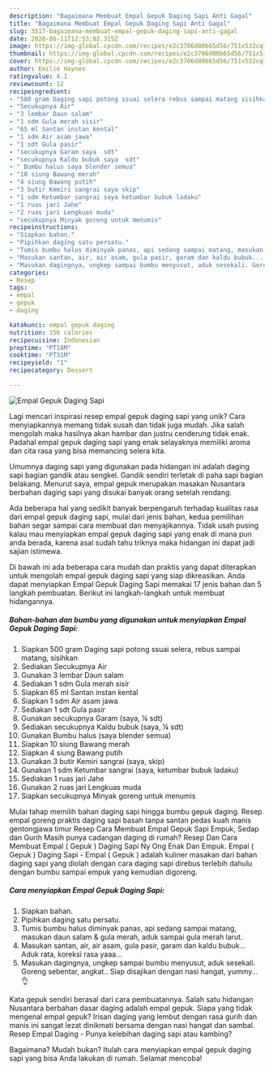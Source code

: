 ```yaml
---
description: "Bagaimana Membuat Empal Gepuk Daging Sapi Anti Gagal"
title: "Bagaimana Membuat Empal Gepuk Daging Sapi Anti Gagal"
slug: 3517-bagaimana-membuat-empal-gepuk-daging-sapi-anti-gagal
date: 2020-06-11T12:53:02.315Z
image: https://img-global.cpcdn.com/recipes/e2c3706d80b65d56/751x532cq70/empal-gepuk-daging-sapi-foto-resep-utama.jpg
thumbnail: https://img-global.cpcdn.com/recipes/e2c3706d80b65d56/751x532cq70/empal-gepuk-daging-sapi-foto-resep-utama.jpg
cover: https://img-global.cpcdn.com/recipes/e2c3706d80b65d56/751x532cq70/empal-gepuk-daging-sapi-foto-resep-utama.jpg
author: Emilie Haynes
ratingvalue: 4.1
reviewcount: 12
recipeingredient:
- "500 gram Daging sapi potong ssuai selera rebus sampai matang sisihkan"
- "Secukupnya Air"
- "3 lembar Daun salam"
- "1 sdm Gula merah sisir"
- "65 ml Santan instan kental"
- "1 sdm Air asam jawa"
- "1 sdt Gula pasir"
- "secukupnya Garam saya  sdt"
- "secukupnya Kaldu bubuk saya  sdt"
- " Bumbu halus saya blender semua"
- "10 siung Bawang merah"
- "4 siung Bawang putih"
- "3 butir Kemiri sangrai saya skip"
- "1 sdm Ketumbar sangrai saya ketumbar bubuk ladaku"
- "1 ruas jari Jahe"
- "2 ruas jari Lengkuas muda"
- "secukupnya Minyak goreng untuk menumis"
recipeinstructions:
- "Siapkan bahan."
- "Pipihkan daging satu persatu."
- "Tumis bumbu halus diminyak panas, api sedang sampai matang, masukan daun salam &amp; gula merah, aduk sampai gula merah larut."
- "Masukan santan, air, air asam, gula pasir, garam dan kaldu bubuk... Aduk rata, koreksi rasa yaaa..."
- "Masukan dagingnya, ungkep sampai bumbu menyusut, aduk sesekali. Goreng sebentar, angkat.. Siap disajikan dengan nasi hangat, yummy... 👌"
categories:
- Resep
tags:
- empal
- gepuk
- daging

katakunci: empal gepuk daging 
nutrition: 156 calories
recipecuisine: Indonesian
preptime: "PT18M"
cooktime: "PT31M"
recipeyield: "1"
recipecategory: Dessert

---
```



![Empal Gepuk Daging Sapi](https://img-global.cpcdn.com/recipes/e2c3706d80b65d56/751x532cq70/empal-gepuk-daging-sapi-foto-resep-utama.jpg)

Lagi mencari inspirasi resep empal gepuk daging sapi yang unik? Cara menyiapkannya memang tidak susah dan tidak juga mudah. Jika salah mengolah maka hasilnya akan hambar dan justru cenderung tidak enak. Padahal empal gepuk daging sapi yang enak selayaknya memiliki aroma dan cita rasa yang bisa memancing selera kita.

Umumnya daging sapi yang digunakan pada hidangan ini adalah daging sapi bagian gandik atau sengkel. Gandik sendiri terletak di paha sapi bagian belakang. Menurut saya, empal gepuk merupakan masakan Nusantara berbahan daging sapi yang disukai banyak orang setelah rendang.

Ada beberapa hal yang sedikit banyak berpengaruh terhadap kualitas rasa dari empal gepuk daging sapi, mulai dari jenis bahan, kedua pemilihan bahan segar sampai cara membuat dan menyajikannya. Tidak usah pusing kalau mau menyiapkan empal gepuk daging sapi yang enak di mana pun anda berada, karena asal sudah tahu triknya maka hidangan ini dapat jadi sajian istimewa.


Di bawah ini ada beberapa cara mudah dan praktis yang dapat diterapkan untuk mengolah empal gepuk daging sapi yang siap dikreasikan. Anda dapat menyiapkan Empal Gepuk Daging Sapi memakai 17 jenis bahan dan 5 langkah pembuatan. Berikut ini langkah-langkah untuk membuat hidangannya.

<!--inarticleads1-->

##### Bahan-bahan dan bumbu yang digunakan untuk menyiapkan Empal Gepuk Daging Sapi:

1. Siapkan 500 gram Daging sapi potong ssuai selera, rebus sampai matang, sisihkan
1. Sediakan Secukupnya Air
1. Gunakan 3 lembar Daun salam
1. Sediakan 1 sdm Gula merah sisir
1. Siapkan 65 ml Santan instan kental
1. Siapkan 1 sdm Air asam jawa
1. Sediakan 1 sdt Gula pasir
1. Gunakan secukupnya Garam (saya, ¼ sdt)
1. Sediakan secukupnya Kaldu bubuk (saya, ¼ sdt)
1. Gunakan  Bumbu halus (saya blender semua)
1. Siapkan 10 siung Bawang merah
1. Siapkan 4 siung Bawang putih
1. Gunakan 3 butir Kemiri sangrai (saya, skip)
1. Gunakan 1 sdm Ketumbar sangrai (saya, ketumbar bubuk ladaku)
1. Sediakan 1 ruas jari Jahe
1. Gunakan 2 ruas jari Lengkuas muda
1. Siapkan secukupnya Minyak goreng untuk menumis


Mulai tahap memilih bahan daging sapi hingga bumbu gepuk daging. Resep empal goreng praktis daging sapi basah tanpa santan pedas kuah manis gentongjawa timur Resep Cara Membuat Empal Gepuk Sapi Empuk, Sedap dan Gurih Masih punya cadangan daging di rumah? Resep Dan Cara Membuat Empal ( Gepuk ) Daging Sapi Ny Ong Enak Dan Empuk. Empal ( Gepuk ) Daging Sapi - Empal ( Gepuk ) adalah kuliner masakan dari bahan daging sapi yang diolah dengan cara daging sapi direbus terlebih dahulu dengan bumbu sampai empuk yang kemudian digoreng. 

<!--inarticleads2-->

##### Cara menyiapkan Empal Gepuk Daging Sapi:

1. Siapkan bahan.
1. Pipihkan daging satu persatu.
1. Tumis bumbu halus diminyak panas, api sedang sampai matang, masukan daun salam &amp; gula merah, aduk sampai gula merah larut.
1. Masukan santan, air, air asam, gula pasir, garam dan kaldu bubuk... Aduk rata, koreksi rasa yaaa...
1. Masukan dagingnya, ungkep sampai bumbu menyusut, aduk sesekali. Goreng sebentar, angkat.. Siap disajikan dengan nasi hangat, yummy... 👌


Kata gepuk sendiri berasal dari cara pembuatannya. Salah satu hidangan Nusantara berbahan dasar daging adalah empal gepuk. Siapa yang tidak mengenal empal gepuk? Irisan daging yang lembut dengan rasa gurih dan manis ini sangat lezat dinikmati bersama dengan nasi hangat dan sambal. Resep Empal Daging - Punya kelebihan daging sapi atau kambing? 

Bagaimana? Mudah bukan? Itulah cara menyiapkan empal gepuk daging sapi yang bisa Anda lakukan di rumah. Selamat mencoba!
